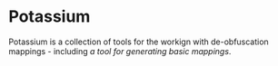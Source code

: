 Potassium
=========

Potassium is a collection of tools for the workign with de-obfuscation mappings - including
*a tool for generating basic mappings*.
